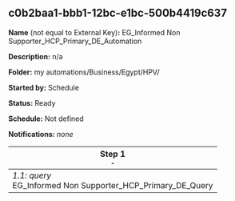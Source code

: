 ## c0b2baa1-bbb1-12bc-e1bc-500b4419c637

**Name** (not equal to External Key)**:** EG_Informed Non Supporter_HCP_Primary_DE_Automation

**Description:** n/a

**Folder:** my automations/Business/Egypt/HPV/

**Started by:** Schedule

**Status:** Ready

**Schedule:** Not defined

**Notifications:** _none_


| Step 1<br>_<small>-</small>_ |
| --- |
| _1.1: query_<br>EG_Informed Non Supporter_HCP_Primary_DE_Query |
